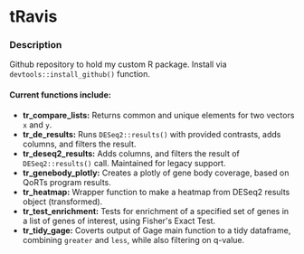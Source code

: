 # tRavis

### Description
Github repository to hold my custom R package.
Install via `devtools::install_github()` function.

#### Current functions include:
- **tr_compare_lists:** Returns common and unique elements for two vectors `x` and `y`.
- **tr_de_results:** Runs `DESeq2::results()` with provided contrasts, adds columns, and filters the result.
- **tr_deseq2_results:** Adds columns, and filters the result of `DESeq2::results()` call. Maintained for legacy support. 
- **tr_genebody_plotly:** Creates a plotly of gene body coverage, based on QoRTs program results.
- **tr_heatmap:** Wrapper function to make a heatmap from DESeq2 results object (transformed).
- **tr_test_enrichment:** Tests for enrichment of a specified set of genes in a list of genes of interest, using Fisher's Exact Test.
- **tr_tidy_gage:** Coverts output of Gage main function to a tidy dataframe, combining `greater` and `less`, while also filtering on q-value.
